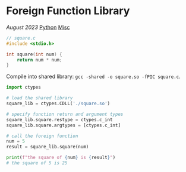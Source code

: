 # Foreign Function Library

*August 2023* [Python](programming.html#python) [Misc](programming.html#python-misc)


```c
// square.c
#include <stdio.h>

int square(int num) {
    return num * num;
}
```

Compile into shared library: `gcc -shared -o square.so -fPIC square.c`.

```python
import ctypes

# load the shared library
square_lib = ctypes.CDLL('./square.so')

# specify function return and argument types
square_lib.square.restype = ctypes.c_int
square_lib.square.argtypes = [ctypes.c_int]

# call the foreign function
num = 5
result = square_lib.square(num)

print(f"the square of {num} is {result}")
# the square of 5 is 25
```
